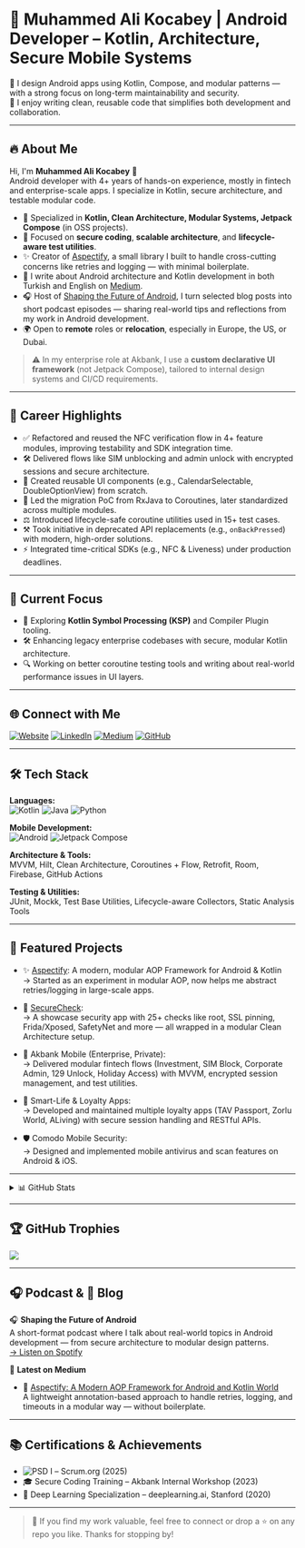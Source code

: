 # 💎 Muhammed Ali Kocabey | Android Developer – Kotlin, Architecture, Secure Mobile Systems

🚀 I design Android apps using Kotlin, Compose, and modular patterns — with a strong focus on long-term maintainability and security.  
🎯 I enjoy writing clean, reusable code that simplifies both development and collaboration.

---

## 🔥 About Me

Hi, I'm **Muhammed Ali Kocabey** 👋  
Android developer with 4+ years of hands-on experience, mostly in fintech and enterprise-scale apps. I specialize in Kotlin, secure architecture, and testable modular code.

- 🧩 Specialized in **Kotlin, Clean Architecture, Modular Systems, Jetpack Compose** (in OSS projects).
- 🔑 Focused on **secure coding**, **scalable architecture**, and **lifecycle-aware test utilities**.
- ✨ Creator of [Aspectify](https://github.com/muhammedalikocabey/aspectify), a small library I built to handle cross-cutting concerns like retries and logging — with minimal boilerplate.
- 📘 I write about Android architecture and Kotlin development in both Turkish and English on [Medium](https://medium.com/@muhammedalikocabey).
- 🎧 Host of [Shaping the Future of Android](https://open.spotify.com/show/7waAQAWmr2WIQNTlTJkkos), I turn selected blog posts into short podcast episodes — sharing real-world tips and reflections from my work in Android development.
- 🌍 Open to **remote** roles or **relocation**, especially in Europe, the US, or Dubai.



> ⚠️ In my enterprise role at Akbank, I use a **custom declarative UI framework** (not Jetpack Compose), tailored to internal design systems and CI/CD requirements.

---

## 🌟 Career Highlights

- ✅ Refactored and reused the NFC verification flow in 4+ feature modules, improving testability and SDK integration time.
- 🛠️ Delivered flows like SIM unblocking and admin unlock with encrypted sessions and secure architecture.
- 📆 Created reusable UI components (e.g., CalendarSelectable, DoubleOptionView) from scratch.
- 🔄 Led the migration PoC from RxJava to Coroutines, later standardized across multiple modules.
- ⚖️ Introduced lifecycle-safe coroutine utilities used in 15+ test cases.
- ⚒️ Took initiative in deprecated API replacements (e.g., `onBackPressed`) with modern, high-order solutions.
- ⚡ Integrated time-critical SDKs (e.g., NFC & Liveness) under production deadlines.

---

## 🔭 Current Focus

- 🔄 Exploring **Kotlin Symbol Processing (KSP)** and Compiler Plugin tooling.
- 🛠️ Enhancing legacy enterprise codebases with secure, modular Kotlin architecture.
- 🔍 Working on better coroutine testing tools and writing about real-world performance issues in UI layers.

---

## 🌐 Connect with Me

[![Website](https://img.shields.io/badge/Website-000?style=for-the-badge&logo=About.me&logoColor=white)](https://muhammedalikocabey.com)
[![LinkedIn](https://img.shields.io/badge/LinkedIn-0077B5?style=for-the-badge&logo=linkedin&logoColor=white)](https://linkedin.com/in/muhammedalikocabey)
[![Medium](https://img.shields.io/badge/Medium-12100E?style=for-the-badge&logo=medium&logoColor=white)](https://medium.com/@muhammedalikocabey)
[![GitHub](https://img.shields.io/badge/GitHub-181717?style=for-the-badge&logo=github&logoColor=white)](https://github.com/muhammedalikocabey) 

---

## 🛠️ Tech Stack

**Languages:**  
![Kotlin](https://img.shields.io/badge/Kotlin-7F52FF?style=for-the-badge&logo=kotlin&logoColor=white) ![Java](https://img.shields.io/badge/Java-ED8B00?style=for-the-badge&logo=openjdk&logoColor=white) ![Python](https://img.shields.io/badge/Python-3670A0?style=for-the-badge&logo=python&logoColor=white)

**Mobile Development:**  
![Android](https://img.shields.io/badge/Android-3DDC84?style=for-the-badge&logo=android&logoColor=white) ![Jetpack Compose](https://img.shields.io/badge/Jetpack%20Compose-4285F4?style=for-the-badge&logo=jetpack-compose&logoColor=white)

**Architecture & Tools:**  
MVVM, Hilt, Clean Architecture, Coroutines + Flow, Retrofit, Room, Firebase, GitHub Actions

**Testing & Utilities:**  
JUnit, Mockk, Test Base Utilities, Lifecycle-aware Collectors, Static Analysis Tools

---

## 🚀 Featured Projects

- ✨ [Aspectify](https://github.com/muhammedalikocabey/aspectify): A modern, modular AOP Framework for Android & Kotlin  
  → Started as an experiment in modular AOP, now helps me abstract retries/logging in large-scale apps.

- 🔐 [SecureCheck](https://github.com/muhammedalikocabey/securecheck):  
  → A showcase security app with 25+ checks like root, SSL pinning, Frida/Xposed, SafetyNet and more — all wrapped in a modular Clean Architecture setup.
  
- 🏦 Akbank Mobile (Enterprise, Private):  
  → Delivered modular fintech flows (Investment, SIM Block, Corporate Admin, 129 Unlock, Holiday Access) with MVVM, encrypted session management, and test utilities.

- 💎 Smart-Life & Loyalty Apps:  
  → Developed and maintained multiple loyalty apps (TAV Passport, Zorlu World, ALiving) with secure session handling and RESTful APIs.

- 🛡️ Comodo Mobile Security:  
  → Designed and implemented mobile antivirus and scan features on Android & iOS.

---

<details>
  <summary>📊 GitHub Stats</summary>

  ![](https://github-readme-stats.vercel.app/api?username=muhammedalikocabey&theme=dracula&hide_border=false&include_all_commits=true&count_private=true)  
  ![](https://github-readme-streak-stats.herokuapp.com/?user=muhammedalikocabey&theme=dracula&hide_border=false)  
  ![](https://github-readme-stats.vercel.app/api/top-langs/?username=muhammedalikocabey&theme=dracula&hide_border=false&layout=compact)

</details>

---

## 🏆 GitHub Trophies

![](https://github-profile-trophy.vercel.app/?username=muhammedalikocabey&theme=gruvbox&no-frame=true&margin-w=10)

---

## 🎧 Podcast & 📘 Blog

🎧 **Shaping the Future of Android**  
A short-format podcast where I talk about real-world topics in Android development — from secure architecture to modular design patterns.  
[→ Listen on Spotify](https://open.spotify.com/show/7waAQAWmr2WIQNTlTJkkos)

📘 **Latest on Medium**

- 🔄 [Aspectify: A Modern AOP Framework for Android and Kotlin World](https://muhammedalikocabey.medium.com/aspectify-a-modern-aop-framework-for-android-and-kotlin-world-37375ce7a443)  
  A lightweight annotation-based approach to handle retries, logging, and timeouts in a modular way — without boilerplate.

---


## 📚 Certifications & Achievements

- ![PSD I](https://img.shields.io/badge/Professional%20Scrum%20Developer%20I-blue?style=flat&logo=scrum) – Scrum.org (2025)
- 🎓 Secure Coding Training – Akbank Internal Workshop (2023)
- 🏅 Deep Learning Specialization – deeplearning.ai, Stanford (2020)

---

> 💬 If you find my work valuable, feel free to connect or drop a ⭐ on any repo you like. Thanks for stopping by!
